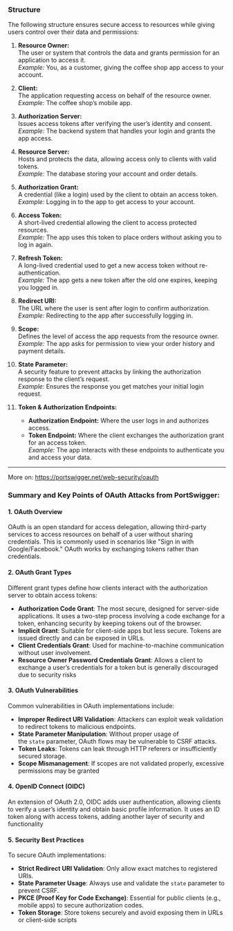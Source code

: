 ### Structure
The following structure ensures secure access to resources while giving users control over their data and permissions:

1. **Resource Owner:**  
    The user or system that controls the data and grants permission for an application to access it.  
    _Example:_ You, as a customer, giving the coffee shop app access to your account.
    
2. **Client:**  
    The application requesting access on behalf of the resource owner.  
    _Example:_ The coffee shop’s mobile app.
    
3. **Authorization Server:**  
    Issues access tokens after verifying the user’s identity and consent.  
    _Example:_ The backend system that handles your login and grants the app access.
    
4. **Resource Server:**  
    Hosts and protects the data, allowing access only to clients with valid tokens.  
    _Example:_ The database storing your account and order details.
    
5. **Authorization Grant:**  
    A credential (like a login) used by the client to obtain an access token.  
    _Example:_ Logging in to the app to get access to your account.
    
6. **Access Token:**  
    A short-lived credential allowing the client to access protected resources.  
    _Example:_ The app uses this token to place orders without asking you to log in again.
    
7. **Refresh Token:**  
    A long-lived credential used to get a new access token without re-authentication.  
    _Example:_ The app gets a new token after the old one expires, keeping you logged in.
    
8. **Redirect URI:**  
    The URL where the user is sent after login to confirm authorization.  
    _Example:_ Redirecting to the app after successfully logging in.
    
9. **Scope:**  
    Defines the level of access the app requests from the resource owner.  
    _Example:_ The app asks for permission to view your order history and payment details.
    
10. **State Parameter:**  
    A security feature to prevent attacks by linking the authorization response to the client’s request.  
    _Example:_ Ensures the response you get matches your initial login request.
    
11. **Token & Authorization Endpoints:**
    - **Authorization Endpoint:** Where the user logs in and authorizes access.
    - **Token Endpoint:** Where the client exchanges the authorization grant for an access token.  
        _Example:_ The app interacts with these endpoints to authenticate you and access your data.

---

More on: https://portswigger.net/web-security/oauth

### Summary and Key Points of OAuth Attacks from PortSwigger:
#### 1. **OAuth Overview**
OAuth is an open standard for access delegation, allowing third-party services to access resources on behalf of a user without sharing credentials. This is commonly used in scenarios like "Sign in with Google/Facebook." OAuth works by exchanging tokens rather than credentials.

#### 2. **OAuth Grant Types**
Different grant types define how clients interact with the authorization server to obtain access tokens:
- **Authorization Code Grant**: The most secure, designed for server-side applications. It uses a two-step process involving a code exchange for a token, enhancing security by keeping tokens out of the browser.
- **Implicit Grant**: Suitable for client-side apps but less secure. Tokens are issued directly and can be exposed in URLs.
- **Client Credentials Grant**: Used for machine-to-machine communication without user involvement.
- **Resource Owner Password Credentials Grant**: Allows a client to exchange a user’s credentials for a token but is generally discouraged due to security risks​

#### 3. **OAuth Vulnerabilities**
Common vulnerabilities in OAuth implementations include:
- **Improper Redirect URI Validation**: Attackers can exploit weak validation to redirect tokens to malicious endpoints.
- **State Parameter Manipulation**: Without proper usage of the `state` parameter, OAuth flows may be vulnerable to CSRF attacks.
- **Token Leaks**: Tokens can leak through HTTP referers or insufficiently secured storage.
- **Scope Mismanagement**: If scopes are not validated properly, excessive permissions may be granted​

#### 4. **OpenID Connect (OIDC)**
An extension of OAuth 2.0, OIDC adds user authentication, allowing clients to verify a user’s identity and obtain basic profile information. It uses an ID token along with access tokens, adding another layer of security and functionality​

#### 5. **Security Best Practices**
To secure OAuth implementations:
- **Strict Redirect URI Validation**: Only allow exact matches to registered URIs.
- **State Parameter Usage**: Always use and validate the `state` parameter to prevent CSRF.
- **PKCE (Proof Key for Code Exchange)**: Essential for public clients (e.g., mobile apps) to secure authorization codes.
- **Token Storage**: Store tokens securely and avoid exposing them in URLs or client-side scripts​